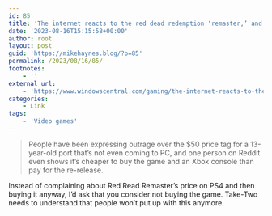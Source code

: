 ```yaml
---
id: 85
title: 'The internet reacts to the red dead redemption ‘remaster,’ and take two’s history of broken promises'
date: '2023-08-16T15:15:58+00:00'
author: root
layout: post
guid: 'https://mikehaynes.blog/?p=85'
permalink: /2023/08/16/85/
footnotes:
    - ''
external_url:
    - 'https://www.windowscentral.com/gaming/the-internet-reacts-to-the-red-dead-redemption-remaster-and-take-twos-history-of-broken-promises'
categories:
    - Link
tags:
    - 'Video games'
---
```


> People have been expressing outrage over the $50 price tag for a 13-year-old port that’s not even coming to PC, and one person on Reddit even shows it’s cheaper to buy the game and an Xbox console than pay for the re-release.

Instead of complaining about Red Read Remaster’s price on PS4 and then buying it anyway, I’d ask that you consider not buying the game. Take-Two needs to understand that people won’t put up with this anymore.